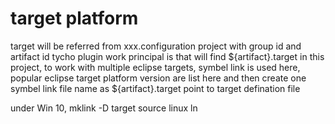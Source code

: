 # target platform

target will be referred from xxx.configuration project with group id and artifact id
tycho plugin work principal is that will find ${artifact}.target in this project, 
to work with multiple eclipse targets, symbel link is used here, popular eclipse target platform version 
are list here and then create one symbel link file name as ${artifact}.target point to target defination file

under Win 10,
mklink -D target source
linux ln 
